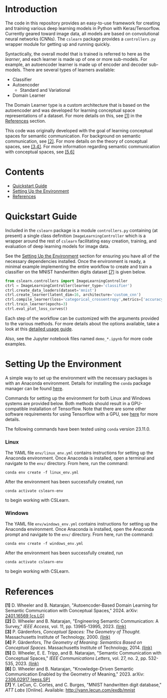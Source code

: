 # Introduction

The code in this repository provides an easy-to-use framework for creating and training various deep learning models in Python with Keras/Tensorflow. Currently geared toward image data, all models are based on convolutional neural networks (CNNs). The `cslearn` package provides a `controllers.py` wrapper module for getting up and running quickly. 

Syntactically, the overall model that is trained is referred to here as the *learner*, and each learner is made up of one or more sub-models. For example, an autoencoder learner is made up of encoder and decoder sub-models. There are several types of learners available:

- Classifier
- Autoencoder
    - Standard and Variational
- Domain Learner

The Domain Learner type is a custom architecture that is based on the autoencoder and was developed for learning conceptual space representations of a dataset. For more details on this, see [[1]](#references) in the [References](#references) section.

This code was originally developed with the goal of learning conceptual spaces for semantic communication. For background on semantic communication, see [[2]](#references). For more details on the theory of conceptual spaces, see [[3,4]](#references). For more information regarding semantic communication with conceptual spaces, see [[5,6]](#references)



# Contents

- [Quickstart Guide](#quickstart-guide)
- [Setting Up the Environment](#setting-up-the-environment)
- [References](#references)



# Quickstart Guide

Included in the `cslearn` package is a module `controllers.py` containing (at present) a single class definition `ImageLearningController` which is a wrapper around the rest of `cslearn` facilitating easy creation, training, and evaluation of deep learning models for image data.

See the [Setting Up the Environment](#setting-up-the-environment) section for ensuring you have all of the necessary dependencies installed. Once the environment is ready, a minimal example implementing the entire workflow to create and train a classifier on the MNIST handwritten digits dataset [[7]](#references) is given below.

```python
from cslearn.controllers import ImageLearningController
ctrl = ImageLearningController(learner_type='classifier')
ctrl.create_data_loaders(dataset='mnist')
ctrl.create_learner(latent_dim=16, architecture='custom_cnn')
ctrl.compile_learner(loss='categorical_crossentropy',metrics=['accuracy'])
ctrl.train_learner(epochs=3)
ctrl.eval_plot_loss_curves()
```

Each step of the workflow can be customized with the arguments provided to the various methods. For more details about the options available, take a look at this [detailed usage guide](docs/usage.md).

Also, see the Jupyter notebook files named `demo_*.ipynb` for more code examples.

# Setting Up the Environment

A simple way to set up the environment with the necessary packages is with an Anaconda
environment. Details for installing the `conda` package manager can be found [here](https://docs.anaconda.com/free/anaconda/install/index.html).

Commands for setting up the environment for both Linux and Windows systems are provided below. Both
methods should result in a GPU-compatible installation of Tensorflow. Note that there are some other
software requirements for using Tensorflow with a GPU, see [here](https://www.tensorflow.org/install/pip#software_requirements) for more details.

The following commands have been tested using `conda` version 23.11.0.

### Linux

The YAML file `env/linux_env.yml` contains instructions for setting up the Anaconda environment. Once Anaconda is installed, open a terminal and navigate to the `env/` directory. From here, run the command:
```
conda env create -f linux_env.yml
```
After the environment has been successfully created, run
```
conda activate cslearn-env
```
to begin working with CSLearn.

### Windows

The YAML file `env/windows_env.yml` contains instructions for setting up the Anaconda environment. Once Anaconda is installed, open the Anaconda prompt and navigate to the `env/` directory. From here, run the command:
```
conda env create -f windows_env.yml
```
After the environment has been successfully created, run
```
conda activate cslearn-env
```
to begin working with CSLearn.

# References

**[1]** D. Wheeler and B. Natarajan, "Autoencoder-Based Domain Learning for Semantic Communication with Conceptual Spaces," 2024. arXiv: [2401.16569 [cs.LG]](https://arxiv.org/abs/2401.16569)  
**[2]** D. Wheeler and B. Natarajan, "Engineering Semantic Communication: A Survey," *IEEE Access*, vol. 11, pp. 13965-13995, 2023. [(link)](https://ieeexplore.ieee.org/document/10038657)  
**[3]** P. G&auml;rdenfors, *Conceptual Spaces: The Geometry of Thought.* Massachusetts Institute of Technology, 2000. [(link)](https://direct.mit.edu/books/book/2532/Conceptual-SpacesThe-Geometry-of-Thought)  
**[4]** P. G&auml;rdenfors, *The Geometry of Meaning: Semantics Based on Conceptual Spaces.* Massachusetts Institute of Technology, 2014. [(link)](https://direct.mit.edu/books/book/4012/The-Geometry-of-MeaningSemantics-Based-on)    
**[5]** D. Wheeler, E. E. Tripp, and B. Natarajan, "Semantic Communication with Conceptual Spaces," *IEEE Communications Letters*, vol. 27, no. 2, pp. 532-535, 2023. [(link)](https://ieeexplore.ieee.org/document/9991159)  
**[6]** D. Wheeler and B. Natarajan, "Knowledge-Driven Semantic Communication Enabled by the Geometry of Meaning," 2023. arXiv: [2306.02917 [eess.SP]](https://arxiv.org/abs/2306.02917)  
**[7]** Y. LeCun, C. Cortes, and C. Burges, "MNIST handwritten digit database," *ATT Labs* [Online]. Available: http://yann.lecun.com/exdb/mnist